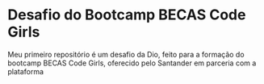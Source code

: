 # Desafio do Bootcamp BECAS Code Girls
Meu primeiro repositório é um desafio da Dio, feito para a formação do bootcamp BECAS Code Girls, oferecido pelo Santander em parceria com a plataforma
